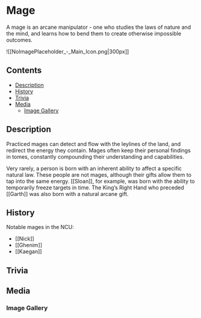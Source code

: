 # Mage

A mage is an arcane manipulator - one who studies the laws of nature and the mind, and learns how to bend them to create otherwise impossible outcomes.

![[NoImagePlaceholder_-_Main_Icon.png|300px]]

## Contents
- [Description](#description)
- [History](#history)
- [Trivia](#trivia)
- [Media](#media)
  - [Image Gallery](#image-gallery)

## Description

Practiced mages can detect and flow with the leylines of the land, and redirect the energy they contain. Mages often keep their personal findings in tomes, constantly compounding their understanding and capabilities.

Very rarely, a person is born with an inherent ability to affect a specific natural law. These people are not mages, although their gifts allow them to tap into the same energy. [[Sloan]], for example, was born with the ability to temporarily freeze targets in time. The King’s Right Hand who preceded [[Garth]] was also born with a natural arcane gift.

## History

Notable mages in the NCU:
- [[Nick]]
- [[Ghenim]]
- [[Kaegan]]

## Trivia

## Media

### Image Gallery
